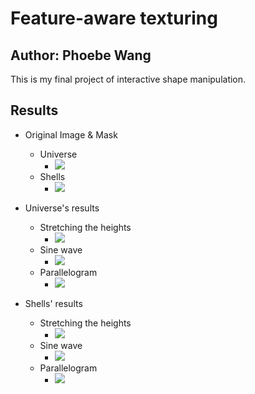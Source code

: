 # Feature-aware texturing
## Author: Phoebe Wang
This is my final project of interactive shape manipulation.

## Results
- Original Image & Mask
    - Universe
        - ![](https://i.imgur.com/RBL4JQp.png)
    - Shells
        - ![](https://i.imgur.com/9RjbxLe.png)
- Universe's results
    - Stretching the heights 
        - ![](https://i.imgur.com/Zq04699.jpg)
    - Sine wave
        - ![](https://i.imgur.com/vUeVAEF.png)
    - Parallelogram
        - ![](https://i.imgur.com/TfOT4s1.png)

- Shells' results
    - Stretching the heights 
        - ![](https://i.imgur.com/CUU80CC.png)
    - Sine wave
        - ![](https://i.imgur.com/r9iFe2X.png)
    - Parallelogram
        - ![](https://i.imgur.com/imxzK4w.png)
